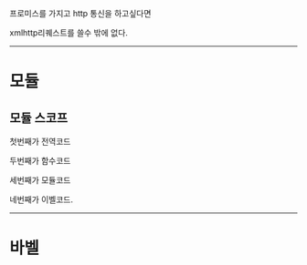 프로미스를 가지고 http 통신을 하고싶다면

xmlhttp리퀘스트를 쓸수 밖에 없다. 

---

# 모듈

## 모듈 스코프

첫번째가 전역코드

두번째가 함수코드 

세번째가 모듈코드

네번째가 이벨코드.

---

# 바벨

